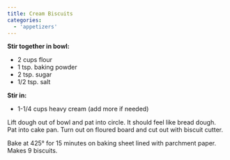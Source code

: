 ```yaml
---
title: Cream Biscuits
categories:
  - 'appetizers'
---
```


**Stir together in bowl:**

- 2 cups flour
- 1 tsp. baking powder
- 2 tsp. sugar
- 1/2 tsp. salt

**Stir in:**
- 1-1/4 cups heavy cream (add more if needed)

Lift dough out of bowl and pat into circle. It should feel like bread dough. Pat
into cake pan. Turn out on floured board and cut out with biscuit cutter.

Bake at 425° for 15 minutes on baking sheet lined with parchment paper. Makes
9 biscuits.
